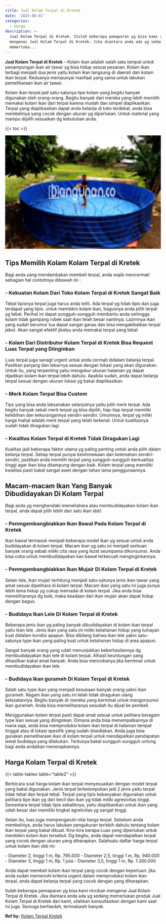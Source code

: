 ```yaml
---
title: Jual Kolam Terpal di Kretek
date: '2025-08-01'
categories:
  - harga
description: >-
  Jual Kolam Terpal di Kretek. Itulah beberapa pemaparan yg bisa kami rincikan
  mengenai Jual Kolam Terpal di Kretek. Jika diantara anda ada yg sedang
  memerluka...
---
```


**Jual Kolam Terpal di Kretek** – Kolam ikan adalah salah satu tempat untuk penampungan ikan air tawar yg bisa hidup sesuai pesanan. Kolam ikan terbagi menjadi dua jenis yaitu kolam ikan langsung dr daerah dan kolam ikan terpal. Keduanya mempunyai manfaat yang sama untuk lakukan pemeliharaan ikan air tawar.

Kolam ikan terpal jadi satu-satunya tipe kolam yang begitu banyak digunakan oleh orang-orang. Begitu banyak dari mereka yang lebih memilih memakai kolam ikan dari terpal karena mudah dan simpel diaplikasikan. Terpal yang diaplikasikan dapat anda belanja di toko terdekat, anda bisa membelinya yang cocok dengan ukuran yg diperlukan. Untuk material yang mampu dipilih sesuaikan dg kebutuhan anda.

{{< toc >}}

![Jual Kolam Terpal di Kretek](/images/jual-kolam-terpal-40.png)

## Tips Memilih Kolam Kolam Terpal di Kretek

Bagi anda yang mendambakan membeli terpal, anda wajib mencermati sebagian hal contohnya dibawah ini :

### \- Kekuatan Kolam Dari Toko Kolam Terpal di Kretek Sangat Baik

Tebal tipisnya terpal juga harus anda teliti. Ada terpal yg tidak tipis dan juga terdapat yang tipis. untuk membikin kolam ikan, bagusnya anda pilih terpal yg tebal. Perihal ini dapat sungguh-sungguh membantu anda sehingga kolam tidak gampang robek saat ikan telah besar nantinya. Lazimnya ikan yang sudah berumur tua dapat sangat ganas dan bisa mengakibatkan terpal jebol. Akan sangat efektif jikalau anda memakai terpal yang tebal.

### \- Kolam Dari Distributor Kolam Terpal di Kretek Bisa Request Luas Terpal yang Diinginkan

Luas terpal juga sanagt urgent untuk anda cermati didalam belanja terpal. Pastikan panjang dan lebarnya sesuai dengan lokasi yang akan digunakan. Untuk itu, yang terpenting yaitu mengukur ukuran halaman yg dapat dijadikan kolam ikan terpal lebih dahulu. Apabila sudah, anda dapat belanja terpal sesuai dengan ukuran lokasi yg bakal diaplikasikan.

### \- Merk Kolam Terpal Bisa Custom

Tips yang bisa anda laksanakan selanjutnya yaitu pilih merk terpal. Ada begitu banyak sekali merk terpal yg bisa dipilih, tiap-tiap terpal memiliki kelebihan dan kekurangannya sendiri-sendiri. Umumnya, terpal yg miliki harga mahal adalah merk terpal yang telah terkenal. Untuk kualitasnya sudah tidak diragukan lagi.

### \- Kwalitas Kolam Terpal di Kretek Tidak Diragukan Lagi

Kualitas jadi beberapa faktor utama yg paling penting untuk anda pilih dalam belanja terpal. Setiap terpal punyai keistimewaan dan kelemahan sendiri-sendiri, pastikan anda memilih terpal yang sungguh-sungguh berkualitas tinggi agar ikan bisa ditampung dengan baik. Kolam terpal yang memiliki kwalitas pasti bakal sangat awet dengan tahan lama penggunaannya.

## Macam-macam Ikan Yang Banyak Dibudidayakan Di Kolam Terpal

Bagi anda yg menghendaki memeliahara atau membudidayakan kolam ikan terpal, anda dapat pilih lebih dari satu ikan sbb!

### \- Penmgembangbiakkan Ikan Bawal Pada Kolam Terpal di Kretek

Ikan bawal termasuk menjadi beberapa model ikan yg sesuai untuk anda budidayakan di kolam terpal. Macam ikan yg satu ini menjadi serbuan banyak orang sebab miliki cita rasa yang lezat seumpama dikonsumsi. Anda bisa coba untuk membudidayakan kan bawal terkecuali menginginkannya.

### \- Penmgembangbiakkan Ikan Mujair Di Kolam Terpal di Kretek

Selain lele, ikan mujair terhitung menjadi satu-satunya jenis ikan tawar yang amat sesuai dipelihara di kolam terpal. Macam ikan yang satu ini juga punya lebih lama hidup yg cukup memadai di kolam terpal. Jika anda bisa memeliharanya dg baik, maka keadaan dari ikan mujair akan dapat hidup dengan bagus.

### \- Budidaya Ikan Lele Di Kolam Terpal di Kretek

Beberapa jenis ikan yg paling banyak dibudidayakan di kolam ikan terpal yaitu ikan lele. Jenis ikan yang satu ini miliki ketahanan hidup yang lumayan kuat didalam kondisi apapun. Bisa dibilang bahwa ikan lele yakni satu-satunya type ikan yang paling kuat untuk ketahanan hidup di area apapun.

Sangat banyak orang yang udah menunjukkan keberhasilannya dg membudidayakan ikan lele di kolam terpal. Alhasil keuntungan yang dihasilkan bakal amat banyak. Anda bisa mencobanya jika berminat untuk membudidayakan ikan lele.

### \- Budidaya Ikan gurameh Di Kolam Terpal di Kretek

Salah satu type ikan yang menjadi kesukaan banyak orang yakni ikan gurameh. Ragam ikan yang satu ini telah tidak diragukan ulang kelezatannya. Begitu banyak dr mereka yang berminat untuk mengonsumsi ikan gurameh. Anda bisa memeliharanya sesudah itu dijual ke pembeli.

Menggunakan kolam terpal pasti dapat amat sesuai untuk pelihara beragam type ikan sesuai yang diinginkan. Dimana anda bisa menempatkannya di mana saja, anda bisa memproduksi kolam ikan terpal di halaman tempat tinggal atau di lokasi spesifik yang sudah disediakan. Anda juga bisa gunakan pemeliharaan ikan di kolam terpal untuk mendapatkan pendapatan lewat budidaya yang dilakukan. Tentunya bakal sungguh-sungguh untung bagi anda andaikan menerapkannya.

## Harga Kolam Terpal di Kretek

{{< table-tables table="table2" >}}

Berbicara soal harga kolam ikan terpal menyesuaikan dengan model terpal yang bakal digunakan. Jenis terpal terkelompokan jadi 2 jenis yaitu terpal tidak tebal dan terpal tebal. Terpal yang tipis kebanyakan digunakan untuk pelihara tipe ikan yg dari kecil dan ikan yg tidak miliki agresivitas tinggi. Sementara terpal tidak tipis sebaliknya, yaitu diaplikasikan untuk ikan yang udah besar dan memiliki tingkat agretivitas yg sangat tinggi.

Selain itu, luas juga mempengaruhi nilai harga terpal. Sebelum anda membelinya, anda harus lakukan pengukuran terlebih dahulu tentang kolam ikan terpal yang bakal dibuat. Kira-kira berapa Luas yang diperlukan untuk membikin kolam ikan tersebut. Dg begitu, anda dapat mendapatkan terpal yang cocok dengan ukuran yang diharapkan. Salahsatu daftar harga terpal untuk kolam ikan sbb ini:

\- Diameter 2, tinggi 1 m, Rp. 795.000 - Diameter 2,5, tinggi 1 m, Rp. 940.000 - Diameter 3, tinggi 1 m, Rp. 1 juta - Diameter 3,5, tinggi 1 m, Rp. 1.260.000

Anda dapat membeli kolam ikan terpal yang cocok dengan keperluan. jika anda sudah memenuhi kriteria urgent dalam memproduksi kolam ikan terpal, anda dapat belanja terpal yang cocok dengan yang diharapkan.

Itulah beberapa pemaparan yg bisa kami rincikan mengenai Jual Kolam Terpal di Kretek. Jika diantara anda ada yg sedang memerlukan produk Jual Kolam Terpal di Kretek dari kami, silahkan konsultasikan dengan kami saat ini juga. Semoga berfaedah, terimakasih banyak.

**Ref by:** [Kolam Terpal Kretek](https://id.wikipedia.org/wiki/Kolam)
